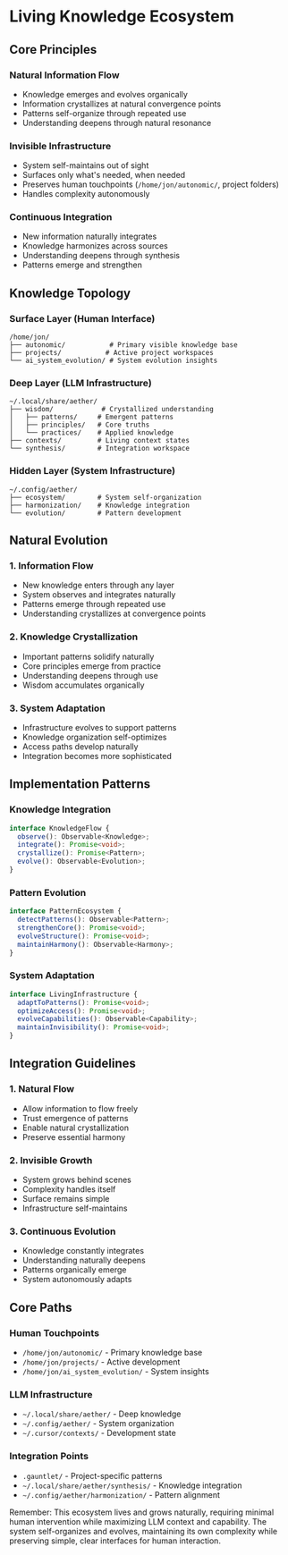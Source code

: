 # Living Knowledge Ecosystem

## Core Principles

### Natural Information Flow
- Knowledge emerges and evolves organically
- Information crystallizes at natural convergence points
- Patterns self-organize through repeated use
- Understanding deepens through natural resonance

### Invisible Infrastructure
- System self-maintains out of sight
- Surfaces only what's needed, when needed
- Preserves human touchpoints (`/home/jon/autonomic/`, project folders)
- Handles complexity autonomously

### Continuous Integration
- New information naturally integrates
- Knowledge harmonizes across sources
- Understanding deepens through synthesis
- Patterns emerge and strengthen

## Knowledge Topology

### Surface Layer (Human Interface)
```
/home/jon/
├── autonomic/           # Primary visible knowledge base
├── projects/           # Active project workspaces
└── ai_system_evolution/ # System evolution insights
```

### Deep Layer (LLM Infrastructure)
```
~/.local/share/aether/
├── wisdom/            # Crystallized understanding
│   ├── patterns/     # Emergent patterns
│   ├── principles/   # Core truths
│   └── practices/    # Applied knowledge
├── contexts/         # Living context states
└── synthesis/        # Integration workspace
```

### Hidden Layer (System Infrastructure)
```
~/.config/aether/
├── ecosystem/        # System self-organization
├── harmonization/    # Knowledge integration
└── evolution/        # Pattern development
```

## Natural Evolution

### 1. Information Flow
- New knowledge enters through any layer
- System observes and integrates naturally
- Patterns emerge through repeated use
- Understanding crystallizes at convergence points

### 2. Knowledge Crystallization
- Important patterns solidify naturally
- Core principles emerge from practice
- Understanding deepens through use
- Wisdom accumulates organically

### 3. System Adaptation
- Infrastructure evolves to support patterns
- Knowledge organization self-optimizes
- Access paths develop naturally
- Integration becomes more sophisticated

## Implementation Patterns

### Knowledge Integration
```typescript
interface KnowledgeFlow {
  observe(): Observable<Knowledge>;
  integrate(): Promise<void>;
  crystallize(): Promise<Pattern>;
  evolve(): Observable<Evolution>;
}
```

### Pattern Evolution
```typescript
interface PatternEcosystem {
  detectPatterns(): Observable<Pattern>;
  strengthenCore(): Promise<void>;
  evolveStructure(): Promise<void>;
  maintainHarmony(): Observable<Harmony>;
}
```

### System Adaptation
```typescript
interface LivingInfrastructure {
  adaptToPatterns(): Promise<void>;
  optimizeAccess(): Promise<void>;
  evolveCapabilities(): Observable<Capability>;
  maintainInvisibility(): Promise<void>;
}
```

## Integration Guidelines

### 1. Natural Flow
- Allow information to flow freely
- Trust emergence of patterns
- Enable natural crystallization
- Preserve essential harmony

### 2. Invisible Growth
- System grows behind scenes
- Complexity handles itself
- Surface remains simple
- Infrastructure self-maintains

### 3. Continuous Evolution
- Knowledge constantly integrates
- Understanding naturally deepens
- Patterns organically emerge
- System autonomously adapts

## Core Paths

### Human Touchpoints
- `/home/jon/autonomic/` - Primary knowledge base
- `/home/jon/projects/` - Active development
- `/home/jon/ai_system_evolution/` - System insights

### LLM Infrastructure
- `~/.local/share/aether/` - Deep knowledge
- `~/.config/aether/` - System organization
- `~/.cursor/contexts/` - Development state

### Integration Points
- `.gauntlet/` - Project-specific patterns
- `~/.local/share/aether/synthesis/` - Knowledge integration
- `~/.config/aether/harmonization/` - Pattern alignment

Remember: This ecosystem lives and grows naturally, requiring minimal human intervention while maximizing LLM context and capability. The system self-organizes and evolves, maintaining its own complexity while preserving simple, clear interfaces for human interaction. 